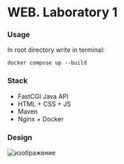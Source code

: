 # WEB. Laboratory 1

### Usage
In root directory write in terminal:

```
docker compose up --build
```

### Stack
- FastCGI Java API
- HTML + CSS + JS
- Maven
- Nginx + Docker

### Design
![изображение](https://github.com/user-attachments/assets/db826683-367b-4771-bfe7-da2802bbde3f)

